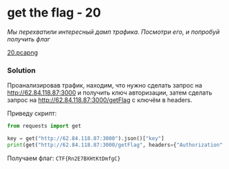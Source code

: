 # get the flag - 20
_Мы перехватили интересный дамп трафика. Посмотри его, и попробуй получить флаг_

[20.pcapng](20.pcapng)

### Solution

Проанализировав трафик, находим, что нужно сделать запрос на http://62.84.118.87:3000 и получить ключ авторизации, затем сделать запрос на http://62.84.118.87:3000/getFlag с ключём в headers.

Приведу скрипт:
```python
from requests import get

key = get("http://62.84.118.87:3000").json()["key"]
print(get("http://62.84.118.87:3000/getFlag", headers={"Authorization": f"Bearer {key}"}).json()["flag"])
```

Получаем флаг: `CTF{Rn2E7BXHtKtDmfgC}`
